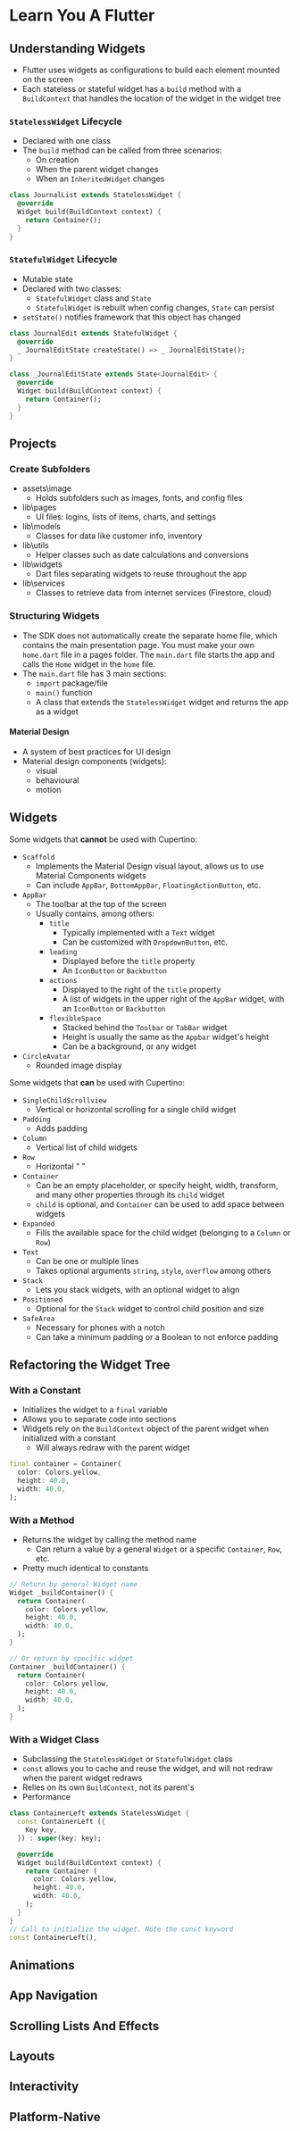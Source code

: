 # Learn You A Flutter

## Understanding Widgets
* Flutter uses widgets as configurations to build each element mounted on the screen
* Each stateless or stateful widget has a `build` method with a `BuildContext` that handles the location of the widget in the widget tree

### `StatelessWidget` Lifecycle
* Declared with one class
* The `build` method can be called from three scenarios:
  * On creation
  * When the parent widget changes
  * When an `InheritedWidget` changes
```dart
class JournalList extends StatelessWidget {
  @override
  Widget build(BuildContext context) {
    return Container();
  }
}
```
### `StatefulWidget` Lifecycle
* Mutable state
* Declared with two classes:
  * `StatefulWidget` class and `State`
  * `StatefulWidget` is rebuilt when config changes, `State` can persist
* `setState()` notifies framework that this object has changed
```dart
class JournalEdit extends StatefulWidget {
  @override
  _ JournalEditState createState() => _ JournalEditState();
}

class _JournalEditState extends State<JournalEdit> {
  @override
  Widget build(BuildContext context) {
    return Container();
  }
}
```

## Projects

### Create Subfolders
* assets\image
  * Holds subfolders such as images, fonts, and config files
* lib\pages
  * UI files: logins, lists of items, charts, and settings
* lib\models
  * Classes for data like customer info, inventory
* lib\utils
  * Helper classes such as date calculations and conversions
* lib\widgets
  * Dart files separating widgets to reuse throughout the app
* lib\services
  * Classes to retrieve data from internet services (Firestore, cloud)

### Structuring Widgets
* The SDK does not automatically create the separate home file, which contains the main presentation page. You must make your own `home.dart` file in a pages folder. The `main.dart` file starts the app and calls the `Home` widget in the `home` file.
* The `main.dart` file has 3 main sections:
  * `import` package/file
  * `main()` function
  * A class that extends the `StatelessWidget` widget and returns the app as a widget

#### Material Design
* A system of best practices for UI design
* Material design components (widgets): 
  * visual
  * behavioural 
  * motion


## Widgets
Some widgets that **cannot** be used with Cupertino:
* `Scaffold`
  * Implements the Material Design visual layout, allows us to use Material Components widgets
  * Can include `AppBar`, `BottomAppBar`, `FloatingActionButton`, etc.
* `AppBar`
  * The toolbar at the top of the screen
  * Usually contains, among others:
    * `title`
      * Typically implemented with a `Text` widget
      * Can be customized with `DropdownButton`, etc.
    * `leading`
      * Displayed before the `title` property
      * An `IconButton` or `Backbutton`
    * `actions`
      * Displayed to the right of the `title` property
      * A list of widgets in the upper right of the `AppBar` widget, with an `IconButton` or `Backbutton`
    * `flexibleSpace`
        * Stacked behind the `Toolbar` or `TabBar` widget
        * Height is usually the same as the `Appbar` widget's height
        * Can be a background, or any widget
* `CircleAvatar`
  * Rounded image display

Some widgets that **can** be used with Cupertino:
* `SingleChildScrollview`
  * Vertical or horizontal scrolling for a single child widget
* `Padding`
  * Adds padding
* `Column`
  * Vertical list of child widgets
* `Row`
  * Horizontal "                   "
* `Container`
  * Can be an empty placeholder, or specify height, width, transform, and many other properties through its `child` widget
  * `child` is optional, and `Container` can be used to add space between widgets
* `Expanded`
  * Fills the available space for the child widget (belonging to a `Column` or `Row`)
* `Text`
  * Can be one or multiple lines
  * Takes optional arguments `string`, `style`, `overflow` among others
* `Stack`
  * Lets you stack widgets, with an optional widget to align
* `Positioned`
  * Optional for the `Stack` widget to control child position and size
* `SafeArea`
  * Necessary for phones with a notch
  * Can take a minimum padding or a Boolean to not enforce padding

## Refactoring the Widget Tree

### With a Constant
* Initializes the widget to a `final` variable
* Allows you to separate code into sections
* Widgets rely on the `BuildContext` object of the parent widget when initialized with a constant
  * Will always redraw with the parent widget
```dart
final container = Container(
  color: Colors.yellow,
  height: 40.0,
  width: 40.0,
);
```
### With a Method
* Returns the widget by calling the method name
  * Can return a value by a general `Widget` or a specific `Container`, `Row`, etc.
* Pretty much identical to constants
```dart
// Return by general Widget name
Widget _buildContainer() {
  return Container(
    color: Colors.yellow,
    height: 40.0,
    width: 40.0,
  );
} 

// Or return by specific widget
Container _buildContainer() {
  return Container(
    color: Colors.yellow,
    height: 40.0,
    width: 40.0,
  );
}
```
### With a Widget Class
* Subclassing the `StatelessWidget` or `StatefulWidget` class
* `const` allows you to cache and reuse the widget, and will not redraw when the parent widget redraws
* Relies on its own `BuildContext`, not its parent's
* Performance
```dart
class ContainerLeft extends StatelessWidget {
  const ContainerLeft ({
    Key key,
  }) : super(key: key);

  @override
  Widget build(BuildContext context) {
    return Container (
      color: Colors.yellow,
      height: 40.0,
      width: 40.0,
    );
  }
}
// Call to initialize the widget. Note the const keyword
const ContainerLeft(),
```



## Animations
## App Navigation
## Scrolling Lists And Effects
## Layouts
## Interactivity
## Platform-Native
